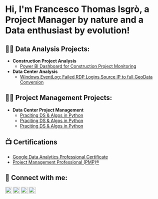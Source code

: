 <h1>Hi, I'm Francesco Thomas Isgrò, a Project Manager by nature and a Data enthusiast by evolution! </h1>

<h2>👨‍💻 Data Analysis Projects:</h2>

- <b>Construction Project Analysis</b>
  - [Power BI Dashboard for Construction Project Monitoring](https://github.com/francescothomasisgro-lab/Power-BI-Dashboard-for-Construction-Project-Monitoring)
- <b>Data Center Analysis</b>
  - [Windows EventLog: Failed RDP Logins Source IP to full GeoData Conversion](https://github.com/joshmadakor1/Sentinel-Lab)

<h2>👨‍💻 Project Management Projects:</h2>

- <b>Data Center Project Management </b>
  - [Praciting DS & Algos in Python](https://github.com/joshmadakor1/Algorithms-Practice)
  - [Praciting DS & Algos in Python](https://github.com/joshmadakor1/Algorithms-Practice)
  - [Praciting DS & Algos in Python](https://github.com/joshmadakor1/Algorithms-Practice)

<h2>📺 Certifications </h2>

- [Google Data Analytics Professional Certificate](https://www.credly.com/badges/16d0f945-4319-4571-9db0-12003660fefb/public_url)
- [Project Management Professional (PMP)®](https://www.credly.com/badges/d56ac4bb-14e8-4179-920c-6917be31877f/public_url)

<h2> 🤳 Connect with me:</h2>

[<img align="left" alt="JoshMadakor | YouTube" width="22px" src="https://cdn.jsdelivr.net/npm/simple-icons@v3/icons/youtube.svg" />][youtube]
[<img align="left" alt="JoshMadakor | Twitter" width="22px" src="https://cdn.jsdelivr.net/npm/simple-icons@v3/icons/twitter.svg" />][twitter]
[<img align="left" alt="JoshMadakor | Instagram" width="22px" src="https://cdn.jsdelivr.net/npm/simple-icons@v3/icons/instagram.svg" />][instagram]
[<img align="left" alt="JoshMadakor | Instagram" width="22px" src="https://cdn.jsdelivr.net/npm/simple-icons@v3/icons/facebook.svg" />][instagram]

[twitter]: (https://x.com/FIsgroPM)
[youtube]: (https://www.youtube.com/channel/UCALgouV0eDYAiKqnGVdrAJw)
[instagram]:(https://www.instagram.com/francescothomasisgro/)
[Facebook]: (https://www.facebook.com/profile.php?id=100090233600904)

<!--
**joshmadakor1/joshmadakor1** is a ✨ _special_ ✨ repository because its `README.md` (this file) appears on your GitHub profile.

Here are some ideas to get you started:

- 🔭 I’m currently working on ...
- 🌱 I’m currently learning ...
- 👯 I’m looking to collaborate on ...
- 🤔 I’m looking for help with ...
- 💬 Ask me about ...
- 📫 How to reach me: ...
- 😄 Pronouns: ...
- ⚡ Fun fact: ...
-->
